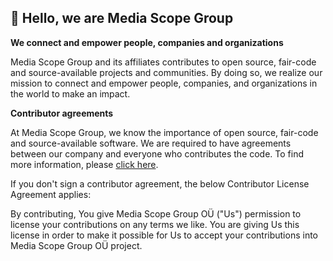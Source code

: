 ## 👋 Hello, we are Media Scope Group

**We connect and empower people, companies and organizations**

Media Scope Group and its affiliates contributes to open source, fair-code and source-available projects and communities. By doing so, we realize our mission to connect and empower people, companies, and organizations in the world to make an impact.

**Contributor agreements**

At Media Scope Group, we know the importance of open source, fair-code and source-available software. We are required to have agreements between our company and everyone who contributes the code. To find more information, please [click here](https://mediascope.group/legal/contributor-agreements/).

If you don't sign a contributor agreement, the below Contributor License Agreement applies:

By contributing, You give Media Scope Group OÜ ("Us") permission to license your contributions on any terms we like. You are giving Us this license in order to make it possible for Us to accept your contributions into Media Scope Group OÜ project.
